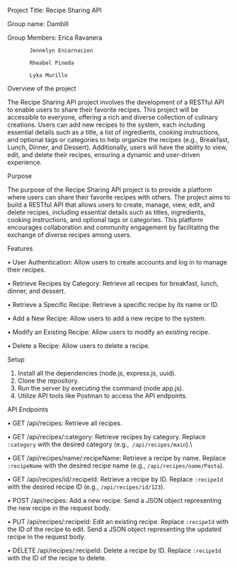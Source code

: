 Project Title: Recipe Sharing API

Group name: Dambill

Group Members: Erica Ravanera

		   Jennelyn Encarnacion
     
		   Rheabel Pineda
     
		   Lyka Murillo
     
Overview of the project

The Recipe Sharing API project involves the development of a RESTful API to enable users to share their favorite recipes. This project will be accessible to everyone, offering a rich and diverse collection of culinary creations. Users can add new recipes to the system, each including essential details such as a title, a list of ingredients, cooking instructions, and optional tags or categories to help organize the recipes (e.g., Breakfast, Lunch, Dinner, and Dessert). Additionally, users will have the ability to view, edit, and delete their recipes, ensuring a dynamic and user-driven experience.

Purpose

The purpose of the Recipe Sharing API project is to provide a platform where users can share their favorite recipes with others. The project aims to build a RESTful API that allows users to create, manage, view, edit, and delete recipes, including essential details such as titles, ingredients, cooking instructions, and optional tags or categories. This platform encourages collaboration and community engagement by facilitating the exchange of diverse recipes among users.


Features

•	User Authentication: Allow users to create accounts and log in to manage their recipes.

•	Retrieve Recipes by Category: Retrieve all recipes for breakfast, lunch, dinner, and dessert.

•	Retrieve a Specific Recipe: Retrieve a specific recipe by its name or ID.

•	Add a New Recipe: Allow users to add a new recipe to the system.

•	Modify an Existing Recipe: Allow users to modify an existing recipe.

•	Delete a Recipe: Allow users to delete a recipe.

Setup

1. Install all the dependencies (node.js, express.js, uuid).
2. Clone the repository.
3. Run the server by executing the command (node app.js).
4. Utilize API tools like Postman to access the API endpoints.

API Endpoints

•	GET /api/recipes: Retrieve all recipes.

•	GET /api/recipes/:category: Retrieve recipes by category. Replace` :category` with the desired category (e.g.,` /api/recipes/main`).\

•	GET /api/recipes/name/:recipeName: Retrieve a recipe by name. Replace `:recipeName` with the desired recipe name (e.g., `/api/recipes/name/Pasta`).

•	GET /api/recipes/id/:recipeId: Retrieve a recipe by ID. Replace `:recipeId` with the desired recipe ID (e.g., `/api/recipes/id/123`).

•	POST /api/recipes: Add a new recipe. Send a JSON object representing the new recipe in the request body.

•	PUT /api/recipes/:recipeId: Edit an existing recipe. Replace `:recipeId` with the ID of the recipe to edit. Send a JSON object representing the updated recipe in the request body.

•	DELETE /api/recipes/:recipeId: Delete a recipe by ID. Replace `:recipeId` with the ID of the recipe to delete.
